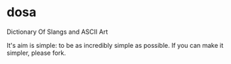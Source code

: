 # dosa
Dictionary Of Slangs and ASCII Art

It's aim is simple: to be as incredibly simple as possible.
If you can make it simpler, please fork.
